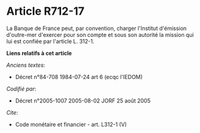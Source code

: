 # Article R712-17

La Banque de France peut, par convention, charger l'Institut d'émission d'outre-mer d'exercer pour son compte et sous son
autorité la mission qui lui est confiée par l'article L. 312-1.

**Liens relatifs à cet article**

_Anciens textes_:

  - Décret n°84-708 1984-07-24 art 6 (ecqc l'IEDOM)

_Codifié par_:

  - Décret n°2005-1007 2005-08-02 JORF 25 août 2005

_Cite_:

  - Code monétaire et financier - art. L312-1 (V)
